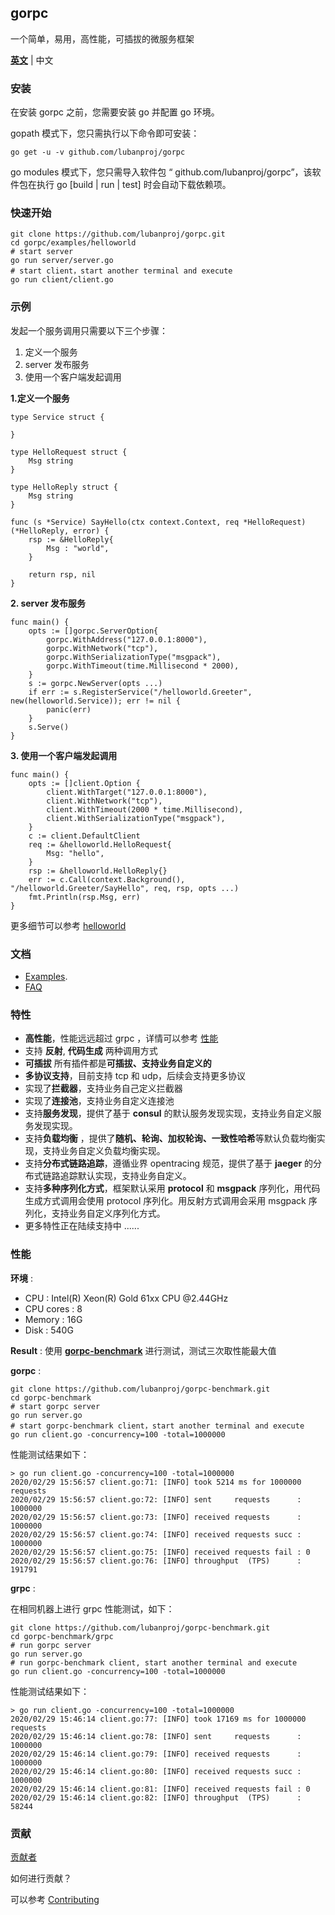 ## gorpc

一个简单，易用，高性能，可插拔的微服务框架

[**英文**](README.md) | 中文

### 安装

在安装 gorpc 之前，您需要安装 go 并配置 go 环境。

gopath 模式下，您只需执行以下命令即可安装：

```
go get -u -v github.com/lubanproj/gorpc
```

go modules 模式下，您只需导入软件包 “ github.com/lubanproj/gorpc”，该软件包在执行 go [build | run | test] 时会自动下载依赖项。

### 快速开始

```
git clone https://github.com/lubanproj/gorpc.git
cd gorpc/examples/helloworld
# start server
go run server/server.go
# start client，start another terminal and execute
go run client/client.go
```

### 示例

发起一个服务调用只需要以下三个步骤：

1. 定义一个服务
2. server 发布服务
3. 使用一个客户端发起调用

**1.定义一个服务**

```
type Service struct {

}

type HelloRequest struct {
	Msg string
}

type HelloReply struct {
	Msg string
}

func (s *Service) SayHello(ctx context.Context, req *HelloRequest) (*HelloReply, error) {
	rsp := &HelloReply{
		Msg : "world",
	}

	return rsp, nil
}

```

**2. server 发布服务**

```
func main() {
	opts := []gorpc.ServerOption{
		gorpc.WithAddress("127.0.0.1:8000"),
		gorpc.WithNetwork("tcp"),
		gorpc.WithSerializationType("msgpack"),
		gorpc.WithTimeout(time.Millisecond * 2000),
	}
	s := gorpc.NewServer(opts ...)
	if err := s.RegisterService("/helloworld.Greeter", new(helloworld.Service)); err != nil {
		panic(err)
	}
	s.Serve()
}
```

**3. 使用一个客户端发起调用**

```
func main() {
	opts := []client.Option {
		client.WithTarget("127.0.0.1:8000"),
		client.WithNetwork("tcp"),
		client.WithTimeout(2000 * time.Millisecond),
		client.WithSerializationType("msgpack"),
	}
	c := client.DefaultClient
	req := &helloworld.HelloRequest{
		Msg: "hello",
	}
	rsp := &helloworld.HelloReply{}
	err := c.Call(context.Background(), "/helloworld.Greeter/SayHello", req, rsp, opts ...)
	fmt.Println(rsp.Msg, err)
}
```

更多细节可以参考 [helloworld](https://github.com/lubanproj/gorpc/tree/master/examples/helloworld) 


### 文档

- [Examples](https://github.com/lubanproj/gorpc/tree/master/examples).
- [FAQ](https://github.com/lubanproj/gorpc/wiki/FAQ)

### 特性

- **高性能**，性能远远超过 grpc ，详情可以参考 [性能](#Performance)
- 支持 **反射**, **代码生成** 两种调用方式
- **可插拔** 所有插件都是**可插拔、支持业务自定义的**
- **多协议支持**，目前支持 tcp 和 udp，后续会支持更多协议
- 实现了**拦截器**，支持业务自己定义拦截器
- 实现了**连接池**，支持业务自定义连接池
- 支持**服务发现**，提供了基于 **consul** 的默认服务发现实现，支持业务自定义服务发现实现。
- 支持**负载均衡** ，提供了**随机、轮询、加权轮询、一致性哈希**等默认负载均衡实现，支持业务自定义负载均衡实现。
- 支持**分布式链路追踪**，遵循业界 opentracing 规范，提供了基于 **jaeger** 的分布式链路追踪默认实现，支持业务自定义。
- 支持**多种序列化方式**，框架默认采用 **protocol** 和 **msgpack** 序列化，用代码生成方式调用会使用 protocol 序列化。用反射方式调用会采用 msgpack 序列化，支持业务自定义序列化方式。
- 更多特性正在陆续支持中 ......

### <span id="Performance">性能</span>

**环境** :

- CPU : Intel(R) Xeon(R) Gold 61xx CPU @2.44GHz
- CPU cores : 8
- Memory : 16G
- Disk : 540G

**Result** :
使用 [**gorpc-benchmark**](https://github.com/lubanproj/gorpc-benchmark) 进行测试，测试三次取性能最大值

**gorpc** :

```
git clone https://github.com/lubanproj/gorpc-benchmark.git
cd gorpc-benchmark
# start gorpc server
go run server.go
# start gorpc-benchmark client，start another terminal and execute
go run client.go -concurrency=100 -total=1000000
```

性能测试结果如下：

```
> go run client.go -concurrency=100 -total=1000000
2020/02/29 15:56:57 client.go:71: [INFO] took 5214 ms for 1000000 requests
2020/02/29 15:56:57 client.go:72: [INFO] sent     requests      : 1000000
2020/02/29 15:56:57 client.go:73: [INFO] received requests      : 1000000
2020/02/29 15:56:57 client.go:74: [INFO] received requests succ : 1000000
2020/02/29 15:56:57 client.go:75: [INFO] received requests fail : 0
2020/02/29 15:56:57 client.go:76: [INFO] throughput  (TPS)      : 191791
```

**grpc** : 

在相同机器上进行 grpc 性能测试，如下：

```
git clone https://github.com/lubanproj/gorpc-benchmark.git
cd gorpc-benchmark/grpc
# run gorpc server
go run server.go
# run gorpc-benchmark client, start another terminal and execute 
go run client.go -concurrency=100 -total=1000000
```

性能测试结果如下：

```
> go run client.go -concurrency=100 -total=1000000
2020/02/29 15:46:14 client.go:77: [INFO] took 17169 ms for 1000000 requests
2020/02/29 15:46:14 client.go:78: [INFO] sent     requests      : 1000000
2020/02/29 15:46:14 client.go:79: [INFO] received requests      : 1000000
2020/02/29 15:46:14 client.go:80: [INFO] received requests succ : 1000000
2020/02/29 15:46:14 client.go:81: [INFO] received requests fail : 0
2020/02/29 15:46:14 client.go:82: [INFO] throughput  (TPS)      : 58244
```

### 贡献

[贡献者](https://github.com/lubanproj/gorpc/graphs/contributors)

如何进行贡献？

可以参考 [Contributing](https://github.com/lubanproj/gorpc/blob/master/CONTRIBUTING.md)